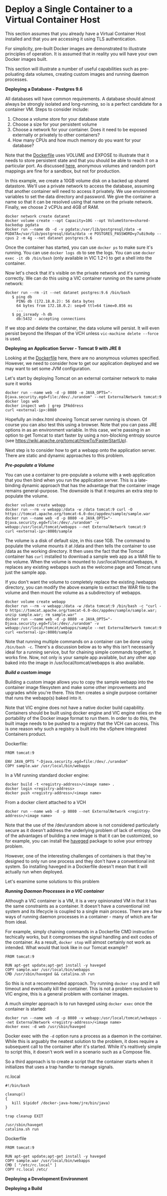 # Deploy a Single Container to a Virtual Container Host #

This section assumes that you already have a Virtual Container Host installed and that you are accessing it using TLS authentication.

For simplicity, pre-built Docker images are demonstrated to illustrate principles of operation. It is assumed that in reality you will have your own Docker images built.

This section will illustrate a number of useful capabilities such as pre-poluating data volumes, creating custom images and running daemon processes.

**Deploying a Database - Postgres 9.6**

All databases will have common requirements. A database should almost always be strongly isolated and long-running, so is a perfect candidate for a container VM. Steps to consider include:

1. Choose a volume store for your database state
2. Choose a size for your persistent volume
3. Choose a network for your container. Does it need to be exposed externally or privately to other containers?
4. How many CPUs and how much memory do you want for your database?

Note that the [Dockerfile](https://github.com/docker-library/postgres/blob/972294a377463156c8d61297320c872fc7d370a9/9.6/Dockerfile) uses VOLUME and EXPOSE to illustrate that it needs to store persistent state and that you should be able to reach it on a particular port. As discussed [here](putting_apps_into_production.md), anonymous volumes and random port mappings are fine for a sandbox, but not for production. 

In this example, we create a 10GB volume disk on a backed up shared datastore. We'll use a private network to access the database, assuming that another container will need to access it privately. We use environment variables to set the data directory and password. We give the container a name so that it can be resolved using that name on the private network. Finally, we choose 2 vCPUs and 4GB of RAM.

```
docker network create datanet
docker volume create --opt Capacity=10G --opt VolumeStore=shared-backedup pgdata
docker run --name db -d -v pgdata:/var/lib/postgresql/data -e PGDATA=/var/lib/postgresql/data/data -e POSTGRES_PASSWORD=y7u8i9o0p --cpus 2 -m 4g --net datanet postgres:9.6
```

Once the container has started, you can use `docker ps` to make sure it's running. You can use `docker logs db` to see the logs. You can use `docker exec -it db /bin/bash` (only available in VIC 1.2+) to get a shell into the container.

Now let's check that it's visible on the private network and it's running correctly. We can do this using a VIC container running on the same private network:

```
docker run --rm -it --net datanet postgres:9.6 /bin/bash
   $ ping db
     PING db (172.18.0.2): 56 data bytes
     64 bytes from 172.18.0.2: seq=0 ttl=64 time=0.856 ms
     ...
   $ pg_isready -h db
     db:5432 - accepting connections
```
If we stop and delete the container, the data volume will persist. It will even persist beyond the lifespan of the VCH unless `vic-machine delete --force` is used.

**Deploying an Application Server - Tomcat 9 with JRE 8**

Looking at the [Dockerfile](https://github.com/docker-library/tomcat/blob/1cb69781deeac97b2bb138054de3b2f35e9b49a0/9.0/jre8/Dockerfile) here, there are no anonymous volumes specified. However, we need to consider how to get our application deployed and we may want to set some JVM configuration.

Let's start by deploying Tomcat on an external container network to make sure it works

```
docker run --name web -d -p 8080 -e JAVA_OPTS="-Djava.security.egd=file:/dev/./urandom" --net ExternalNetwork tomcat:9
docker logs web
docker inspect web | grep IPAddress
curl <external-ip>:8080
```
Hopefully an index.html showing Tomcat server running is shown. Of course you can also test this using a browser. Note that you can pass JRE options in as an environment variable. In this case, we're passing in an option to get Tomcat to start faster by using a non-blocking entropy source (see https://wiki.apache.org/tomcat/HowTo/FasterStartUp).

Next step is to consider how to get a webapp onto the application server. There are static and dynamic approaches to this problem. 

***Pre-populate a Volume***

You can use a container to pre-populate a volume with a web application that you then bind when you run the application server. This is a late-binding dynamic approach that has the advantage that the container image remains general-purpose. The downside is that it requires an extra step to populate the volume.

```
docker volume create webapp
docker run --rm -v webapp:/data -w /data tomcat:9 curl -O https://tomcat.apache.org/tomcat-6.0-doc/appdev/sample/sample.war
docker run --name web -d -p 8080 -e JAVA_OPTS="-Djava.security.egd=file:/dev/./urandom" -v webapp:/usr/local/tomcat/webapps --net ExternalNetwork tomcat:9
curl <external-ip>:8080/sample
```
The volume is a disk of default size, in this case 1GB. The command to populate the volume mounts it at /data and then tells the container to use /data as the working directory. It then uses the fact that the Tomcat container has `curl` installed to download a sample web app as a WAR file to the volume. When the volume is mounted to /usr/local/tomcat/webapps, it replaces any existing webapps such as the welcome page and Tomcat runs just the sample app.

If you don't want the volume to completely replace the existing /webapps directory, you can modify the above example to extract the WAR file to the volume and then mount the volume as a subdirectory of webapps.

```
docker volume create webapp
docker run --rm -v webapp:/data -w /data tomcat:9 /bin/bash -c "curl -O https://tomcat.apache.org/tomcat-6.0-doc/appdev/sample/sample.war; unzip sample.war; rm sample.war"
docker run --name web -d -p 8080 -e JAVA_OPTS="-Djava.security.egd=file:/dev/./urandom" -v webapp:/usr/local/tomcat/webapps/sample --net ExternalNetwork tomcat:9
curl <external-ip>:8080/sample
```
Note that running multiple commands on a container can be done using `/bin/bash -c`. There's a discussion below as to why this isn't necessarily ideal for a running service, but for chaining simple commands together, it works fine. Now, not only is your sample app available, but any other app baked into the image in /usr/local/tomcat/webapps is also available.

***Build a custom image***

Building a custom image allows you to copy the sample webapp into the container image filesystem and make some other improvements and upgrades while you're there. This then creates a single purpose container that runs the webapp(s) baked into it.

Note that VIC engine does not have a native docker build capability. Containers should be built using docker engine and VIC engine relies on the portability of the Docker image format to run them. In order to do this, the built image needs to be pushed to a registry that the VCH can access. This is one reason why such a registry is built into the vSphere Integrated Containers product.

Dockerfile:
```
FROM tomcat:9

ENV JAVA_OPTS "-Djava.security.egd=file:/dev/./urandom"
COPY sample.war /usr/local/bin/webapps
```
In a VM running standard docker engine:
```
docker build -t <registry-address>/<image name> .
docker login <registry-address>
docker push <registry-address>/<image name>
```
From a docker client attached to a VCH
```
docker run --name web -d -p 8080 --net ExternalNetwork <registry-address>/<image name>
```
Note that the use of the /dev/urandom above is not considered particularly secure as it doesn't address the underlying problem of lack of entropy. One of the advantages of building a new image is that it can be customized, so for example, you can install the [haveged](https://linux.die.net/man/8/haveged) package to solve your entropy problem.

However, one of the interesting challenges of containers is that they're designed to only run one process and they don't have a conventional init system. So installing haveged in a Dockerfile doesn't mean that it will actually run when deployed.

Let's examime some solutions to this problem

***Running Daemon Processes in a VIC container***

Although a VIC container is a VM, it is a very opinionated VM in that it has the same constraints as a container. It doesn't have a conventional init system and its lifecycle is coupled to a single main process. There are a few ways of running daemon processes in a container - many of which are far from ideal.

For example, simply chaining commands in a Dockerfile CMD instruction techically works, but it compromises the signal handling and exit codes of the container. As a result, `docker stop` will almost certainly not work as intended. What would that look like in our Tomcat example?

```
FROM tomcat:9

RUN apt-get update;apt-get install -y haveged
COPY sample.war /usr/local/bin/webapps
CMD /usr/sbin/haveged && catalina.sh run
```
So this is not a recommended approach. Try running `docker stop` and it will timeout and eventually kill the container. This is not a problem exclusive to VIC engine, this is a general problem with container images.

A much simpler approach is to run haveged using `docker exec` once the container is started:

```
docker run --name web -d -p 8080 -v webapp:/usr/local/tomcat/webapps --net ExternalNetwork <registry-address>/<image name>
docker exec -d web /usr/sbin/haveged
```
Docker exec with the `-d` option runs a process as a daemon in the container. While this is arguably the neatest solution to the problem, it does require a subsequent call to the container after it's started. While it's realtively simple to script this, it doesn't work well in a scenario such as a Compose file.

So a third approach is to create a script that the container starts when it initializes that uses a trap handler to manage signals.

rc.local
```
#!/bin/bash

cleanup() 
{
   kill $(pidof /docker-java-home/jre/bin/java)
}

trap cleanup EXIT

/usr/sbin/haveget
catalina.sh run
```

Dockerfile
```
FROM tomcat:9

RUN apt-get update;apt-get install -y haveged
COPY sample.war /usr/local/bin/webapps
CMD [ "/etc/rc.local" ]
COPY rc.local /etc/
```

**Deploying a Development Environment**

**Deploying a Build**

